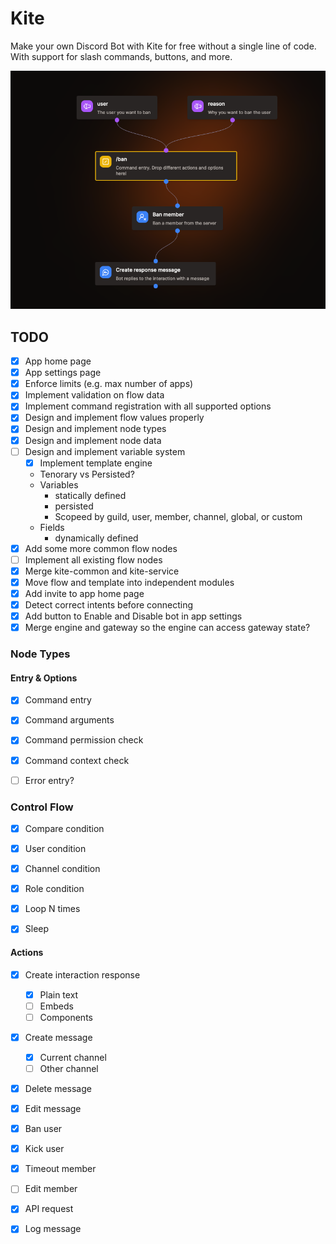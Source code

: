 # Kite

Make your own Discord Bot with Kite for free without a single line of code. With support for slash commands, buttons, and more.

![Flow Example](./example-flow.png)

## TODO

- [x] App home page
- [x] App settings page
- [x] Enforce limits (e.g. max number of apps)
- [x] Implement validation on flow data
- [x] Implement command registration with all supported options
- [x] Design and implement flow values properly
- [x] Design and implement node types
- [x] Design and implement node data
- [ ] Design and implement variable system
  - [x] Implement template engine
  - Tenorary vs Persisted?
  - Variables
    - statically defined
    - persisted
    - Scopeed by guild, user, member, channel, global, or custom
  - Fields
    - dynamically defined
- [x] Add some more common flow nodes
- [ ] Implement all existing flow nodes
- [x] Merge kite-common and kite-service
- [x] Move flow and template into independent modules
- [x] Add invite to app home page
- [x] Detect correct intents before connecting
- [x] Add button to Enable and Disable bot in app settings
- [x] Merge engine and gateway so the engine can access gateway state?

### Node Types

#### Entry & Options

- [x] Command entry
- [x] Command arguments
- [x] Command permission check
- [x] Command context check

- [ ] Error entry?

### Control Flow

- [x] Compare condition
- [x] User condition
- [x] Channel condition
- [x] Role condition

- [x] Loop N times
- [x] Sleep

#### Actions

- [x] Create interaction response

  - [x] Plain text
  - [ ] Embeds
  - [ ] Components

- [x] Create message
  - [x] Current channel
  - [ ] Other channel
- [x] Delete message
- [x] Edit message

- [x] Ban user
- [x] Kick user
- [x] Timeout member
- [ ] Edit member

- [x] API request
- [x] Log message

